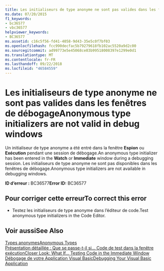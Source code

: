 ```yaml
---
title: Les initialiseurs de type anonyme ne sont pas valides dans les fenêtres de débogage
ms.date: 07/20/2015
f1_keywords:
- bc36577
- vbc36577
helpviewer_keywords:
- BC36577
ms.assetid: c16c5f56-fd41-4058-9d43-35e5c0f7bf03
ms.openlocfilehash: fcc990decfac5b79279618fb102ac5520a9d2c00
ms.sourcegitcommit: ad99773e5e45068ce03b99518008397e1299e0d1
ms.translationtype: MT
ms.contentlocale: fr-FR
ms.lasthandoff: 09/22/2018
ms.locfileid: "46584559"
---
```

# <a name="anonymous-type-initializers-are-not-valid-in-debug-windows"></a><span data-ttu-id="19291-102">Les initialiseurs de type anonyme ne sont pas valides dans les fenêtres de débogage</span><span class="sxs-lookup"><span data-stu-id="19291-102">Anonymous type initializers are not valid in debug windows</span></span>
<span data-ttu-id="19291-103">Un initialiseur de type anonyme a été entré dans la fenêtre **Espion** ou **Exécution** pendant une session de débogage.</span><span class="sxs-lookup"><span data-stu-id="19291-103">An anonymous type initializer has been entered in the **Watch** or **Immediate** window during a debugging session.</span></span> <span data-ttu-id="19291-104">Les initialiseurs de type anonyme ne sont pas disponibles dans les fenêtres de débogage.</span><span class="sxs-lookup"><span data-stu-id="19291-104">Anonymous type initializers are not available in debugging windows.</span></span>  
  
 <span data-ttu-id="19291-105">**ID d’erreur :** BC36577</span><span class="sxs-lookup"><span data-stu-id="19291-105">**Error ID:** BC36577</span></span>  
  
## <a name="to-correct-this-error"></a><span data-ttu-id="19291-106">Pour corriger cette erreur</span><span class="sxs-lookup"><span data-stu-id="19291-106">To correct this error</span></span>  
  
-   <span data-ttu-id="19291-107">Testez les initialiseurs de type anonyme dans l’éditeur de code.</span><span class="sxs-lookup"><span data-stu-id="19291-107">Test anonymous type initializers in the Code Editor.</span></span>  
  
## <a name="see-also"></a><span data-ttu-id="19291-108">Voir aussi</span><span class="sxs-lookup"><span data-stu-id="19291-108">See Also</span></span>  
 [<span data-ttu-id="19291-109">Types anonymes</span><span class="sxs-lookup"><span data-stu-id="19291-109">Anonymous Types</span></span>](../../visual-basic/programming-guide/language-features/objects-and-classes/anonymous-types.md)  
 [<span data-ttu-id="19291-110">Présentation détaillée : Que se passe-t-il si... Code de test dans la fenêtre exécution</span><span class="sxs-lookup"><span data-stu-id="19291-110">Closer Look: What If... Testing Code in the Immediate Window</span></span>](https://msdn.microsoft.com/library/3613a627-09a4-44e1-9cc2-f2a29f4e0744)  
 [<span data-ttu-id="19291-111">Débogage de votre Application Visual Basic</span><span class="sxs-lookup"><span data-stu-id="19291-111">Debugging Your Visual Basic Application</span></span>](../../visual-basic/developing-apps/debugging.md)
